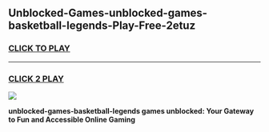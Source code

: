 
## Unblocked-Games-unblocked-games-basketball-legends-Play-Free-2etuz
<h3>
<a href="https://premium76.site?title=unblocked-games-basketball-legends&ref=21A">CLICK TO PLAY</a></h3>
<hr>

<h3>
<a href="https://premium76.site?title=unblocked-games-basketball-legends&ref=21A">CLICK 2 PLAY</a>
  
</h3>

<a href="https://premium76.site?title=unblocked-games-basketball-legends&ref=21A"><img src="https://clearcache.store/games.png"></a>


**unblocked-games-basketball-legends games unblocked: Your Gateway to Fun and Accessible Online Gaming**
